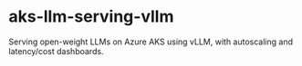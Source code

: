 # aks-llm-serving-vllm
Serving open-weight LLMs on Azure AKS using vLLM, with autoscaling and latency/cost dashboards.
